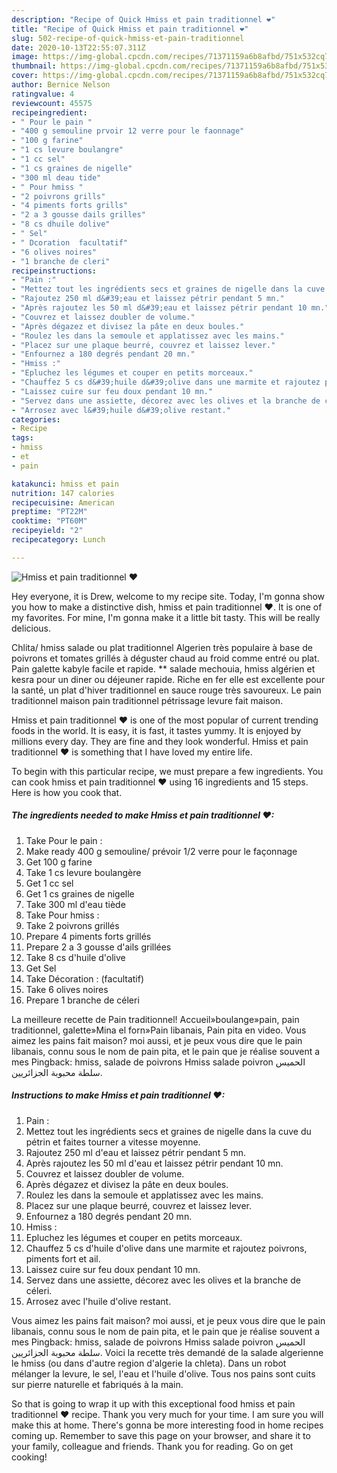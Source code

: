 ```yaml
---
description: "Recipe of Quick Hmiss et pain traditionnel ❤"
title: "Recipe of Quick Hmiss et pain traditionnel ❤"
slug: 502-recipe-of-quick-hmiss-et-pain-traditionnel
date: 2020-10-13T22:55:07.311Z
image: https://img-global.cpcdn.com/recipes/71371159a6b8afbd/751x532cq70/hmiss-et-pain-traditionnel-❤-photo-principale-de-la-recette.jpg
thumbnail: https://img-global.cpcdn.com/recipes/71371159a6b8afbd/751x532cq70/hmiss-et-pain-traditionnel-❤-photo-principale-de-la-recette.jpg
cover: https://img-global.cpcdn.com/recipes/71371159a6b8afbd/751x532cq70/hmiss-et-pain-traditionnel-❤-photo-principale-de-la-recette.jpg
author: Bernice Nelson
ratingvalue: 4
reviewcount: 45575
recipeingredient:
- " Pour le pain "
- "400 g semouline prvoir 12 verre pour le faonnage"
- "100 g farine"
- "1 cs levure boulangre"
- "1 cc sel"
- "1 cs graines de nigelle"
- "300 ml deau tide"
- " Pour hmiss "
- "2 poivrons grills"
- "4 piments forts grills"
- "2 a 3 gousse dails grilles"
- "8 cs dhuile dolive"
- " Sel"
- " Dcoration  facultatif"
- "6 olives noires"
- "1 branche de cleri"
recipeinstructions:
- "Pain :"
- "Mettez tout les ingrédients secs et graines de nigelle dans la cuve du pétrin et faites tourner a vitesse moyenne."
- "Rajoutez 250 ml d&#39;eau et laissez pétrir pendant 5 mn."
- "Après rajoutez les 50 ml d&#39;eau et laissez pétrir pendant 10 mn."
- "Couvrez et laissez doubler de volume."
- "Après dégazez et divisez la pâte en deux boules."
- "Roulez les dans la semoule et applatissez avec les mains."
- "Placez sur une plaque beurré, couvrez et laissez lever."
- "Enfournez a 180 degrés pendant 20 mn."
- "Hmiss :"
- "Epluchez les légumes et couper en petits morceaux."
- "Chauffez 5 cs d&#39;huile d&#39;olive dans une marmite et rajoutez poivrons, piments fort et ail."
- "Laissez cuire sur feu doux pendant 10 mn."
- "Servez dans une assiette, décorez avec les olives et la branche de céleri."
- "Arrosez avec l&#39;huile d&#39;olive restant."
categories:
- Recipe
tags:
- hmiss
- et
- pain

katakunci: hmiss et pain 
nutrition: 147 calories
recipecuisine: American
preptime: "PT22M"
cooktime: "PT60M"
recipeyield: "2"
recipecategory: Lunch

---
```



![Hmiss et pain traditionnel ❤](https://img-global.cpcdn.com/recipes/71371159a6b8afbd/751x532cq70/hmiss-et-pain-traditionnel-❤-photo-principale-de-la-recette.jpg)

Hey everyone, it is Drew, welcome to my recipe site. Today, I'm gonna show you how to make a distinctive dish, hmiss et pain traditionnel ❤. It is one of my favorites. For mine, I'm gonna make it a little bit tasty. This will be really delicious.

Chlita/ hmiss salade ou plat traditionnel Algerien très populaire à base de poivrons et tomates grillés à déguster chaud au froid comme entré ou plat. Pain galette kabyle facile et rapide. ** salade mechouia, hmiss algérien et kesra pour un diner ou déjeuner rapide. Riche en fer elle est excellente pour la santé, un plat d&#39;hiver traditionnel en sauce rouge très savoureux. Le pain traditionnel maison pain traditionnel pétrissage levure fait maison.

Hmiss et pain traditionnel ❤ is one of the most popular of current trending foods in the world. It is easy, it is fast, it tastes yummy. It is enjoyed by millions every day. They are fine and they look wonderful. Hmiss et pain traditionnel ❤ is something that I have loved my entire life.


To begin with this particular recipe, we must prepare a few ingredients. You can cook hmiss et pain traditionnel ❤ using 16 ingredients and 15 steps. Here is how you cook that.

<!--inarticleads1-->

##### The ingredients needed to make Hmiss et pain traditionnel ❤:

1. Take  Pour le pain :
1. Make ready 400 g semouline/ prévoir 1/2 verre pour le façonnage
1. Get 100 g farine
1. Take 1 cs levure boulangère
1. Get 1 cc sel
1. Get 1 cs graines de nigelle
1. Take 300 ml d&#39;eau tiède
1. Take  Pour hmiss :
1. Take 2 poivrons grillés
1. Prepare 4 piments forts grillés
1. Prepare 2 a 3 gousse d&#39;ails grillées
1. Take 8 cs d&#39;huile d&#39;olive
1. Get  Sel
1. Take  Décoration : (facultatif)
1. Take 6 olives noires
1. Prepare 1 branche de céleri


La meilleure recette de Pain traditionnel! Accueil»boulange»pain, pain traditionnel, galette»Mina el forn»Pain libanais, Pain pita en video. Vous aimez les pains fait maison? moi aussi, et je peux vous dire que le pain libanais, connu sous le nom de pain pita, et le pain que je réalise souvent a mes Pingback: hmiss, salade de poivrons Hmiss salade poivron الحميس سلطة محبوبة الجزائريين. 

<!--inarticleads2-->

##### Instructions to make Hmiss et pain traditionnel ❤:

1. Pain :
1. Mettez tout les ingrédients secs et graines de nigelle dans la cuve du pétrin et faites tourner a vitesse moyenne.
1. Rajoutez 250 ml d&#39;eau et laissez pétrir pendant 5 mn.
1. Après rajoutez les 50 ml d&#39;eau et laissez pétrir pendant 10 mn.
1. Couvrez et laissez doubler de volume.
1. Après dégazez et divisez la pâte en deux boules.
1. Roulez les dans la semoule et applatissez avec les mains.
1. Placez sur une plaque beurré, couvrez et laissez lever.
1. Enfournez a 180 degrés pendant 20 mn.
1. Hmiss :
1. Epluchez les légumes et couper en petits morceaux.
1. Chauffez 5 cs d&#39;huile d&#39;olive dans une marmite et rajoutez poivrons, piments fort et ail.
1. Laissez cuire sur feu doux pendant 10 mn.
1. Servez dans une assiette, décorez avec les olives et la branche de céleri.
1. Arrosez avec l&#39;huile d&#39;olive restant.


Vous aimez les pains fait maison? moi aussi, et je peux vous dire que le pain libanais, connu sous le nom de pain pita, et le pain que je réalise souvent a mes Pingback: hmiss, salade de poivrons Hmiss salade poivron الحميس سلطة محبوبة الجزائريين. Voici la recette très demandé de la salade algerienne le hmiss (ou dans d&#39;autre region d&#39;algerie la chleta). Dans un robot mélanger la levure, le sel, l&#39;eau et l&#39;huile d&#39;olive. Tous nos pains sont cuits sur pierre naturelle et fabriqués à la main. 

So that is going to wrap it up with this exceptional food hmiss et pain traditionnel ❤ recipe. Thank you very much for your time. I am sure you will make this at home. There's gonna be more interesting food in home recipes coming up. Remember to save this page on your browser, and share it to your family, colleague and friends. Thank you for reading. Go on get cooking!
